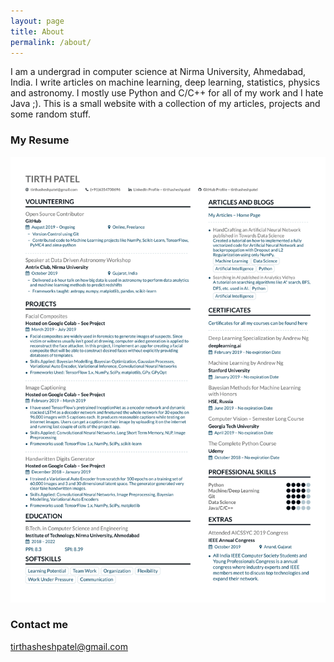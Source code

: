 ```yaml
---
layout: page
title: About
permalink: /about/
---
```


I am a undergrad in computer science at Nirma University, Ahmedabad, India. I write articles on machine learning, deep learning, statistics, physics and astronomy. I mostly use Python and C/C++ for all of my work and I hate Java ;). This is a small website with a collection of my articles, projects and some random stuff.

### My Resume

![Resume](/images/resume.svg)

### Contact me

[tirthasheshpatel@gmail.com](mailto:tirthasheshpatel@gmail.com)
